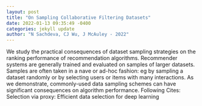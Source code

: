 ```yaml
--- 
layout: post 
title: "On Sampling Collaborative Filtering Datasets" 
date: 2022-01-13 09:35:49 -0400 
categories: jekyll update 
author: "N Sachdeva, CJ Wu, J McAuley - 2022" 
--- 
```

We study the practical consequences of dataset sampling strategies on the ranking performance of recommendation algorithms. Recommender systems are generally trained and evaluated on samples of larger datasets. Samples are often taken in a nave or ad-hoc fashion: eg by sampling a dataset randomly or by selecting users or items with many interactions. As we demonstrate, commonly-used data sampling schemes can have significant consequences on algorithm performance. Following Cites: Selection via proxy: Efficient data selection for deep learning